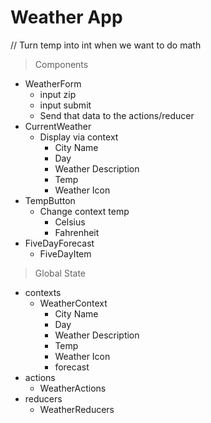 # Weather App

// Turn temp into int when we want to do math

> Components
- WeatherForm
  - input zip
  - input submit
  - Send that data to the actions/reducer
- CurrentWeather
  - Display via context
    - City Name
    - Day
    - Weather Description
    - Temp
    - Weather Icon
- TempButton
  - Change context temp
    - Celsius
    - Fahrenheit
- FiveDayForecast
  - FiveDayItem

> Global State
- contexts
  - WeatherContext
    - City Name
    - Day
    - Weather Description
    - Temp
    - Weather Icon
    - forecast
- actions
  - WeatherActions
- reducers
  - WeatherReducers